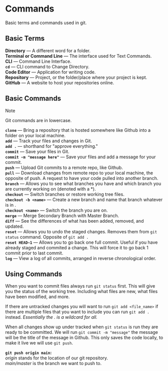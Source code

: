 # Commands

Basic terms and commands used in git.

## Basic Terms

**Directory** — A different word for a folder.  
**Terminal or Command Line** — The interface used for Text Commands.  
**CLI** — Command Line Interface.  
**`cd`** — CLI command to Change Directory.  
**Code Editor** — Application for writing code.  
**Repository** — Project, or the folder/place where your project is kept.  
**GitHub** — A website to host your repositories online.  

## Basic Commands

> [!NOTE]
> Git commands are in lowercase.

**`clone`** — Bring a repository that is hosted somewhere like Github into a folder on your local machine.  
**`add`** — Track your files and changes in Git.  
**`add .`** — shorthand for "approve everything."  
**`commit`** — Save your files in Git.  
**`commit -m "message here"`** — Save your files and add a message for your commit.  
**`push`** — Upload Git commits to a remote repo, like Github.  
**`pull`** — Download changes from remote repo to your local machine, the opposite of push. A request to have your code pulled into another branch.
**`branch`** — Allows you to see what branches you have and which branch you are currently working on (denoted with a \*).  
**`checkout`** — Switch branches or restore working tree files.  
**`checkout -b <name>`** — Create a new branch and name that branch whatever is in <name>.  
**`checkout <name>`** — Switch the branch you are on.  
**`merge`** — Merge Secondary Branch with Master Branch.  
**`diff`** — See the differences of what has been added, removed, and updated.  
**`reset`** — Allows you to undo the staged changes.  Removes them from `git status` command.  Opposite of `git add .`  
**`reset HEAD~1`** — Allows you to go back one full commit.  Useful if you have already staged and commited a change.  This will force it to go back 1 commit prior to last commit.  
**`log`** — View a log of all commits, arranged in reverse chronological order.  

## Using Commands

When you want to commit files always run `git status` first.
This will give you the status of the working tree.
Including what files are new, what files have been modified, and more.

If there are untracked changes you will want to run `git add <file_name>` if there are multiple files that you want to include you can run `git add .` instead. 
*Essentially the . is a wildcard for all.*

When all changes show up under tracked when `git status` is run they are ready to be committed.
We will run `git commit -m "message"` the message will be the title of the message in Github.
This only saves the code locally, to make it live we will use `git push`.

**`git push origin main`:**    
*origin* stands for the location of our git repository.  
*main/master* is the branch we want to push to.
